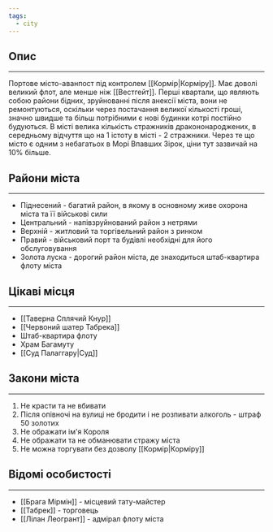 ```yaml
---
tags:
  - city
---
```

## Опис
---
Портове місто-аванпост під контролем [[Кормір|Корміру]]. Має доволі великий флот, але менше ніж [[Вестгейт]]. Перші квартали, що являють собою райони бідних, зруйнованні після анексії міста, вони не ремонтуються, оскільки через постачання великої кількості гроші, значно швидше та більш потрібними є нові будинки котрі постійно будуються. В місті велика кількість стражників дракононароджених, в середньому відчуття що на 1 істоту в місті - 2 стражники. Через те що місто є одним з небагатьох в Морі Впавших Зірок, ціни тут зазвичай на 10% більше.  

## Райони міста
---
- Піднесений - багатий район, в якому в основному живе охорона міста та її військові сили  
- Центральний - напівзруйнований район з нетрями  
- Верхній - житловий та торгівельний район з ринком  
- Правий - військовий порт та будівлі необхідні для його обслуговування  
- Золота луска - дорогий район міста, де знаходиться штаб-квартира флоту міста  
## Цікаві місця
---
- [[Таверна Сплячий Кнур]]  
- [[Червоний шатер Табрека]]  
- Штаб-квартира флоту  
- Храм Багамуту  
- [[Суд Палаггару|Суд]]  

## Закони міста
---
1. Не красти та не вбивати  
2. Після опівночі на вулиці не бродити і не розпивати алкоголь - штраф 50 золотих  
3. Не ображати ім'я Короля  
4. Не ображати та не обманювати стражу міста  
5. Не можна торгувати без дозволу [[Кормір|Корміру]]  

## Відомі особистості
---
- [[Брага Мірмін]] - місцевий тату-майстер  
- [[Табрек]] - торговець  
- [[Лілан Леогрант]] - адмірал флоту міста  
